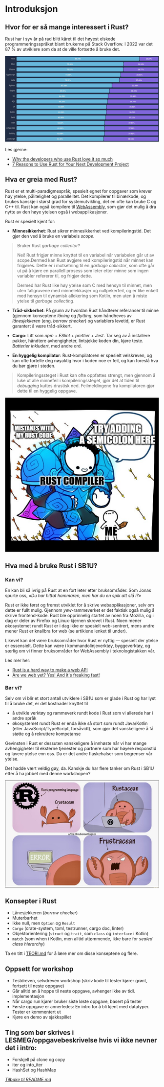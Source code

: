  # Introduksjon
 
## Hvor for er så mange interessert i Rust?
Rust har i syv år på rad blitt kåret til det høyest elskede programmeringsspråket blant brukerne på Stack Overflow.
I 2022 var det 87 % av utviklere som da at de ville fortsette å bruke det.

![](images/stackoverflowsurvey.png)

Les gjerne:
* [Why the developers who use Rust love it so much](https://stackoverflow.blog/2020/06/05/why-the-developers-who-use-rust-love-it-so-much/)
* [7 Reasons to Use Rust for Your Next Development Project](https://geekflare.com/reasons-to-use-rust/)

## Hva er greia med Rust?
Rust er et multi-paradigmespråk, spesielt egnet for oppgaver som krever høy ytelse, pålitelighet og parallelitet. Det
kompilerer til binærkode, og brukes kanskje i størst grad for systemutvikling, det en ofte kan bruke C og  C++ til. Rust
kan også kompilere til [WebAssembly](https://webassembly.org/), som gjør det mulig å dra nytte av den høye ytelsen også
i webapplikasjoner.

Rust er spesielt kjent for:

 * **Minnesikkerhet**: Rust sikrer minnesikkerhet ved kompileringstid. Det gjør den ved å bruke en variabels _scope_.

> Bruker Rust _garbage collector_?
> 
> Nei! Rust frigjør minne knyttet til en variabel når variabelen går ut av scope.Dermed kan Rust avgjøre ved
> kompileringstid når minnet kan frigjøres. Dette er i motsetning til en _garbage collector_, som ofte går ut på å
> kjøre en parallell prosess som leter etter minne som ingen variabler refererer til, og frigjør dette.
> 
> Dermed har Rust like høy ytelse som C med hensyn til minnet, men uten fallgruvene med minnelekkasjer og nullpekerfeil,
> og er like enkelt med hensyn til dynamisk allokering som Kotlin, men uten å miste ytelse til _garbage collecting_.

 * **Tråd-sikkerhet**: På grunn av hvordan Rust håndterer referanser til minne (gjennom konseptene _låning_ og _flytting_,
som håndheves av _lånesjekkeren_ (eng. _borrow checker_) og variablers levetid, er Rust garantert å være tråd-sikkert.

 * **Cargo**: Litt som _npm_ + _ESlint_ + _prettier_ + _Jest_. Tar seg av å installere pakker, håndtere avhengigheter,
lintsjekke koden din, kjøre teste. _Batterier inkludert_, med andre ord.

 * **En hyggelig kompilator**: Rust-kompilatoren er spesielt velskreven, og kan ofte fortelle deg nøyaktig hvor i koden
noe er feil, og kan foreslå hva du bør gjøre i steden.

>Kompileringssteget i Rust kan ofte oppfattes strengt, men gjennom å luke ut alle minnefeil i kompileringssteget, gjør
> det at tiden til _debugging_ kuttes drastisk ned. Feilmeldingene fra kompilatoren gjør dette til en hyggelig oppgave.

![](./images/semicolon.png)

## Hva med å bruke Rust i SB1U?
### Kan vi?
En kan bli så ivrig på Rust at en fort leter etter bruksområder. Som Jonas spurte oss, _«Du har hittat hammaren, men har du en
spik att slå i?»_

Rust er ikke først og fremst utviklet for å skrive webapplikasjoner, selv om dette er fullt mulig. Gjennom
_yew_-rammeverket er det faktisk også mulig å skrive frontend-kode. Rust ble opprinnelig startet av noen fra Mozilla,
og i dag er deler av Firefox og Linux-kjernen skrevet i Rust. Noen mener økosystemet rundt Rust er i dag ikke er spesielt
web-sentrert, mens andre mener Rust er knallbra for web (se artiklene lenket til under).

Likevel kan det være bruksområder hvor Rust er nyttig ― spesielt der ytelse er essensielt. Dette kan være i
kommandolinjeverktøy, byggeverktøy, og særlig om vi finner bruksområder for WebAssembly i teknologistakken vår.

Les mer her:
 * [Rust is a hard way to make a web API](https://macwright.com/2021/01/15/rust.html)
 * [Are we web yet? Yes! And it's freaking fast!](https://www.arewewebyet.org/)

### Bør vi?
Selv om vi blir et stort antall utviklere i SB1U som er glade i Rust og har lyst til å bruke det, er det kostnader
knyttet til
 * å utvikle verktøy og rammeverk rundt kode i Rust som vi allerede har i andre språk
 * økosystemet rundt Rust er enda ikke så stort som rundt Java/Kotlin (eller JavaScript/TypeScript, forsåvidt), som gjør
det vanskeligere å få støtte og å rekruttere kompetanse

Gevinsten i Rust er dessuten vanskeligere å innhøste når vi har mange avhengigheter til eksterne tjenester og partnere
som har høyere responstid og lavere ytelse enn oss. Da er det andre flaskehalser som begrenser vår ytelse.

Det hadde vært veldig gøy, da. Kanskje du har flere tanker om Rust i SB1U etter å ha jobbet med denne workshopen?

![](./images/frustracean.png)

## Konsepter i Rust
* Lånesjekkeren (_borrow checker_)
* Muterbarhet
* Ikke null, men `Option` og `Result`
* `Cargo` (crate-system, toml, testrunner, cargo doc, linter)
* Objektorientering (`struct` og `trait`, som `class` og `interface` i Kotlin)
* `match` (som when i Kotlin, men alltid uttømmende, ikke bare for _sealed class hierarchy_)

Ta en titt i [TEORI.md](./src/TEORI.md) for å lære mer om disse konseptene og flere.

## Oppsett for workshop
 * Testdreven, selvdreven workshop (skriv kode til tester kjører grønt, fortsett til neste oppgave)
 * Går alltid an å hoppe til neste oppgave, avhenger ikke av tidl. implementasjon
 * Når cargo run kjører bruker siste løste oppgave, basert på tester
 * Første oppgave er annerledes: En intro for å bli kjent med datatyper. Tester er kommentert ut
 * Kjøre en demo av sjakkspillet

## Ting som bør skrives i LESMEG/oppgavebeskrivelse hvis vi ikke nevner det i intro:
 * Forskjell på clone og copy
 * iter og into_iter
 * HashSet og HashMap


_[Tilbake til README.md](./README.md)_ 